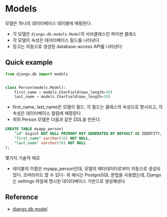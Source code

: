 # Models

모델은 하나의 데이터베이스 테이블에 매핑된다.

- 각 모델은 `django.db.models.Model`의 서브클래스인 파이썬 클래스
- 각 모델의 속성은 데이터베이스 필드를 나타낸다
- 장고는 자동으로 생성된 database-access API를 나타낸다

## Quick example

```python
from django.db import models


class Person(models.Model):
    first_name = models.CharField(max_length=30)
    last_name = models.CharField(max_length=30)
```

- first_name, last_name은 모델의 필드. 각 필드는 클래스의 속성으로 명시되고, 각 속성은 데이터베이스 컬럼에 매핑된다
- 위의 Person 모델은 다음과 같은 DDL을 만든다.

```SQL
CREATE TABLE myapp_person(
    "id" bigint NOT NULL PRIMARY KEY GENERATED BY DEFAULT AS IDENTITY,
    "first_name" varchar(30) NOT NULL,
    "last_name" varchar(30) NOT NULL
);
```

몇가지 기술적 메모

- 테이블의 이름은 myapp_person인데, 모델의 메타데이터로부터 자동으로 생성되었다. 오버라이드 할 수 있다- 위 예시는 PostgreSQL 문법을 사용했는데, Django는 settings 파일에 명시된 데이터베이스 기반으로 생성해낸다

## Reference

- [django db model](https://docs.djangoproject.com/en/4.2/topics/db/models/)

